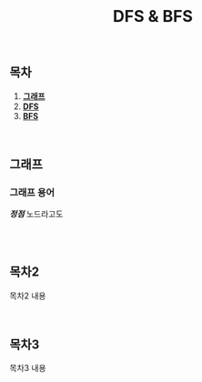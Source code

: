 
<div align="center">
  <br />
  <h1>DFS & BFS </h1>
  <br />
</div>

## 목차

1. [**그래프**](#1)
2. [**DFS**](#2)
3. [**BFS**](#3)

<br />

<div id="1"></div>

## 그래프

### 그래프 용어
***정점***
노드라고도 
##


<br />

<div id="2"></div>

## 목차2

목차2 내용

<br />

<div id="3"></div>

## 목차3

목차3 내용
